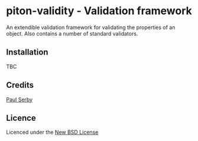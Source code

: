 # piton-validity - Validation framework

An extendible validation framework for validating the properties of an object. Also contains a number of standard validators.

## Installation

TBC

## Credits
[Paul Serby](https://github.com/PabloSerbo/)

## Licence
Licenced under the [New BSD License](http://opensource.org/licenses/bsd-license.php)
